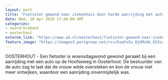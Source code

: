 ```yaml
---
layout: post
title: "Fietsster gewond naar ziekenhuis door harde aanrijding met auto in Oosterhout"
date: Wed, 10 Apr 2019 17:44:00 GMT
categories: 
- noord-brabant 
- oosterhout 
externe_link: "https://www.ad.nl/oosterhout/fietsster-gewond-naar-ziekenhuis-door-harde-aanrijding-met-auto-in-oosterhout~ac55c161/"
feature_image: "https://images3.persgroep.net/rcs/bsqYu5u_0jUMc6k_EX3salF_UT4/diocontent/145256543/_fitwidth/400/?appId=21791a8992982cd8da851550a453bd7f&quality=0.7"
---
```


OOSTERHOUT - Een fietsster is woensdagavond gewond geraakt bij een aanrijding met een auto op de Hoofseweg in Oosterhout. De bestuurder van de auto zag te laat dat de vrouw wilde oversteken en kon de vrouw niet meer ontwijken, waardoor een aanrijding onvermijdelijk was.
